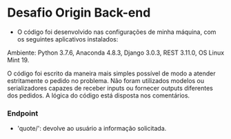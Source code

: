 # Desafio Origin Back-end
- O código foi desenvolvido nas configurações de minha máquina, com os seguintes aplicativos instalados:

Ambiente:
Python 3.7.6,
Anaconda 4.8.3,
Django 3.0.3,
REST 3.11.0,
OS Linux Mint 19.

O código foi escrito da maneira mais simples possível de modo a atender estritamente o pedido no problema. Não foram utilizados 
modelos ou serializadores capazes de receber inputs ou fornecer outputs diferentes dos pedidos. A lógica do código está 
disposta nos comentários.

### Endpoint
* 'quote/': devolve ao usuário a informação solicitada.

